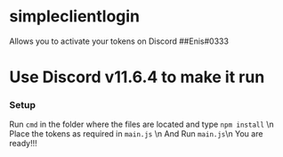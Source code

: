 # simpleclientlogin
Allows you to activate your tokens on Discord
##Enis#0333
# Use Discord v11.6.4 to make it run
### Setup
Run `cmd` in the folder where the files are located and type `npm install` \n
Place the tokens as required in `main.js` \n
And Run `main.js`\n
You are ready!!!
